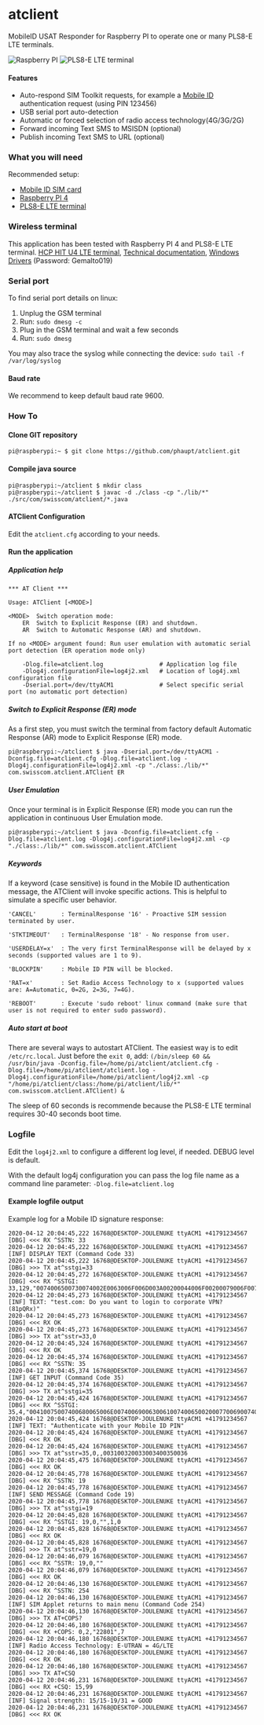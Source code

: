 # atclient
MobileID USAT Responder for Raspberry PI to operate one or many PLS8-E LTE terminals.

![Raspberry PI](img/raspi.jpg?raw=true "Raspberry PI") ![PLS8-E LTE terminal](img/hitu4.jpg?raw=true "HCP HIT wireless terminal")

#### Features

* Auto-respond SIM Toolkit requests, for example a [Mobile ID](https://mobileid.ch) authentication request (using PIN 123456)
* USB serial port auto-detection
* Automatic or forced selection of radio access technology(4G/3G/2G)
* Forward incoming Text SMS to MSISDN (optional)
* Publish incoming Text SMS to URL (optional)

### What you will need
Recommended setup:
* [Mobile ID SIM card](https://mobileid.ch)
* [Raspberry PI 4](https://www.raspberrypi.org/products/raspberry-pi-4-model-b)
* [PLS8-E LTE terminal](http://electronicshcp.com/product/hit-u4-lte)

### Wireless terminal

This application has been tested with Raspberry PI 4 and PLS8-E LTE terminal. [HCP HIT U4 LTE terminal](http://electronicshcp.com/product/hit-u4-lte), [Technical documentation](https://developer.gemalto.com/documentation/pls8-e-technical-documentation), [Windows Drivers](https://files.c-wm.net/index.php/s/GRPgoz5m7a73c54) (Password: Gemalto019)

### Serial port

To find serial port details on linux:

1. Unplug the GSM terminal
2. Run: `sudo dmesg -c`
3. Plug in the GSM terminal and wait a few seconds
4. Run: `sudo dmesg`

You may also trace the syslog while connecting the device: `sudo tail -f /var/log/syslog`

#### Baud rate

We recommend to keep default baud rate 9600. 

### How To

#### Clone GIT repository
`pi@raspberypi:~ $ git clone https://github.com/phaupt/atclient.git`

#### Compile java source
```
pi@raspberypi:~/atclient $ mkdir class
pi@raspberypi:~/atclient $ javac -d ./class -cp "./lib/*" ./src/com/swisscom/atclient/*.java
```

#### ATClient Configuration

Edit the `atclient.cfg` according to your needs.

#### Run the application

##### Application help
```
*** AT Client ***

Usage: ATClient [<MODE>]

<MODE>	Switch operation mode:
	ER	Switch to Explicit Response (ER) and shutdown.
	AR	Switch to Automatic Response (AR) and shutdown.

If no <MODE> argument found: Run user emulation with automatic serial port detection (ER operation mode only)

	-Dlog.file=atclient.log                # Application log file
	-Dlog4j.configurationFile=log4j2.xml   # Location of log4j.xml configuration file
	-Dserial.port=/dev/ttyACM1             # Select specific serial port (no automatic port detection)
```

##### Switch to Explicit Response (ER) mode

As a first step, you must switch the terminal from factory default Automatic Response (AR) mode to Explicit Response (ER) mode.

`pi@raspberypi:~/atclient $ java -Dserial.port=/dev/ttyACM1 -Dconfig.file=atclient.cfg -Dlog.file=atclient.log -Dlog4j.configurationFile=log4j2.xml -cp "./class:./lib/*" com.swisscom.atclient.ATClient ER`

##### User Emulation

Once your terminal is in Explicit Response (ER) mode you can run the application in continuous User Emulation mode.

`pi@raspberypi:~/atclient $ java -Dconfig.file=atclient.cfg -Dlog.file=atclient.log -Dlog4j.configurationFile=log4j2.xml -cp "./class:./lib/*" com.swisscom.atclient.ATClient`

##### Keywords

If a keyword (case sensitive) is found in the Mobile ID authentication message, the ATClient will invoke specific actions.
This is helpful to simulate a specific user behavior.

`'CANCEL'       : TerminalResponse '16' - Proactive SIM session terminated by user.`

`'STKTIMEOUT'   : TerminalResponse '18' - No response from user.`

`'USERDELAY=x'  : The very first TerminalResponse will be delayed by x seconds (supported values are 1 to 9).`

`'BLOCKPIN'     : Mobile ID PIN will be blocked.`

`'RAT=x'        : Set Radio Access Technology to x (supported values are: A=Automatic, 0=2G, 2=3G, 7=4G).`

`'REBOOT'       : Execute 'sudo reboot' linux command (make sure that user is not required to enter sudo password).`

##### Auto start at boot

There are several ways to autostart ATClient. The easiest way is to edit `/etc/rc.local`. Just before the `exit 0`, add:
`(/bin/sleep 60 && /usr/bin/java -Dconfig.file=/home/pi/atclient/atclient.cfg -Dlog.file=/home/pi/atclient/atclient.log -Dlog4j.configurationFile=/home/pi/atclient/log4j2.xml -cp "/home/pi/atclient/class:/home/pi/atclient/lib/*" com.swisscom.atclient.ATClient) &`

The sleep of 60 seconds is recommende because the PLS8-E LTE terminal requires 30-40 seconds boot time.

### Logfile

Edit the `log4j2.xml` to configure a different log level, if needed. DEBUG level is default.

With the default log4j configuration you can pass the log file name as a command line parameter: `-Dlog.file=atclient.log`

#### Example logfile output

Example log for a Mobile ID signature response:
```
2020-04-12 20:04:45,222 16768@DESKTOP-JOULENUKE ttyACM1 +41791234567 [DBG] <<< RX ^SSTN: 33
2020-04-12 20:04:45,222 16768@DESKTOP-JOULENUKE ttyACM1 +41791234567 [INF] DISPLAY TEXT (Command Code 33)
2020-04-12 20:04:45,222 16768@DESKTOP-JOULENUKE ttyACM1 +41791234567 [DBG] >>> TX at^sstgi=33
2020-04-12 20:04:45,272 16768@DESKTOP-JOULENUKE ttyACM1 +41791234567 [DBG] <<< RX ^SSTGI: 33,129,"0074006500730074002E0063006F006D003A00200044006F00200079006F0075002000770061006E007400200074006F0020006C006F00670069006E00200074006F00200063006F00720070006F0072006100740065002000560050004E003F002000280038003100700051005200780029",0,1,0
2020-04-12 20:04:45,273 16768@DESKTOP-JOULENUKE ttyACM1 +41791234567 [INF] TEXT: "test.com: Do you want to login to corporate VPN? (81pQRx)"
2020-04-12 20:04:45,273 16768@DESKTOP-JOULENUKE ttyACM1 +41791234567 [DBG] <<< RX OK
2020-04-12 20:04:45,273 16768@DESKTOP-JOULENUKE ttyACM1 +41791234567 [DBG] >>> TX at^sstr=33,0
2020-04-12 20:04:45,324 16768@DESKTOP-JOULENUKE ttyACM1 +41791234567 [DBG] <<< RX OK
2020-04-12 20:04:45,374 16768@DESKTOP-JOULENUKE ttyACM1 +41791234567 [DBG] <<< RX ^SSTN: 35
2020-04-12 20:04:45,374 16768@DESKTOP-JOULENUKE ttyACM1 +41791234567 [INF] GET INPUT (Command Code 35)
2020-04-12 20:04:45,374 16768@DESKTOP-JOULENUKE ttyACM1 +41791234567 [DBG] >>> TX at^sstgi=35
2020-04-12 20:04:45,424 16768@DESKTOP-JOULENUKE ttyACM1 +41791234567 [DBG] <<< RX ^SSTGI: 35,4,"00410075007400680065006E0074006900630061007400650020007700690074006800200079006F007500720020004D006F00620069006C0065002000490044002000500049004E",1,15,"",1,0
2020-04-12 20:04:45,424 16768@DESKTOP-JOULENUKE ttyACM1 +41791234567 [INF] TEXT: "Authenticate with your Mobile ID PIN"
2020-04-12 20:04:45,424 16768@DESKTOP-JOULENUKE ttyACM1 +41791234567 [DBG] <<< RX OK
2020-04-12 20:04:45,424 16768@DESKTOP-JOULENUKE ttyACM1 +41791234567 [DBG] >>> TX at^sstr=35,0,,003100320033003400350036
2020-04-12 20:04:45,475 16768@DESKTOP-JOULENUKE ttyACM1 +41791234567 [DBG] <<< RX OK
2020-04-12 20:04:45,778 16768@DESKTOP-JOULENUKE ttyACM1 +41791234567 [DBG] <<< RX ^SSTN: 19
2020-04-12 20:04:45,778 16768@DESKTOP-JOULENUKE ttyACM1 +41791234567 [INF] SEND MESSAGE (Command Code 19)
2020-04-12 20:04:45,778 16768@DESKTOP-JOULENUKE ttyACM1 +41791234567 [DBG] >>> TX at^sstgi=19
2020-04-12 20:04:45,828 16768@DESKTOP-JOULENUKE ttyACM1 +41791234567 [DBG] <<< RX ^SSTGI: 19,0,"",1,0
2020-04-12 20:04:45,828 16768@DESKTOP-JOULENUKE ttyACM1 +41791234567 [DBG] <<< RX OK
2020-04-12 20:04:45,828 16768@DESKTOP-JOULENUKE ttyACM1 +41791234567 [DBG] >>> TX at^sstr=19,0
2020-04-12 20:04:46,079 16768@DESKTOP-JOULENUKE ttyACM1 +41791234567 [DBG] <<< RX ^SSTR: 19,0,""
2020-04-12 20:04:46,079 16768@DESKTOP-JOULENUKE ttyACM1 +41791234567 [DBG] <<< RX OK
2020-04-12 20:04:46,130 16768@DESKTOP-JOULENUKE ttyACM1 +41791234567 [DBG] <<< RX ^SSTN: 254
2020-04-12 20:04:46,130 16768@DESKTOP-JOULENUKE ttyACM1 +41791234567 [INF] SIM Applet returns to main menu (Command Code 254)
2020-04-12 20:04:46,130 16768@DESKTOP-JOULENUKE ttyACM1 +41791234567 [DBG] >>> TX AT+COPS?
2020-04-12 20:04:46,180 16768@DESKTOP-JOULENUKE ttyACM1 +41791234567 [DBG] <<< RX +COPS: 0,2,"22801",7
2020-04-12 20:04:46,180 16768@DESKTOP-JOULENUKE ttyACM1 +41791234567 [INF] Radio Access Technology: E-UTRAN = 4G/LTE
2020-04-12 20:04:46,180 16768@DESKTOP-JOULENUKE ttyACM1 +41791234567 [DBG] <<< RX OK
2020-04-12 20:04:46,180 16768@DESKTOP-JOULENUKE ttyACM1 +41791234567 [DBG] >>> TX AT+CSQ
2020-04-12 20:04:46,231 16768@DESKTOP-JOULENUKE ttyACM1 +41791234567 [DBG] <<< RX +CSQ: 15,99
2020-04-12 20:04:46,231 16768@DESKTOP-JOULENUKE ttyACM1 +41791234567 [INF] Signal strength: 15/15-19/31 = GOOD
2020-04-12 20:04:46,231 16768@DESKTOP-JOULENUKE ttyACM1 +41791234567 [DBG] <<< RX OK

```
